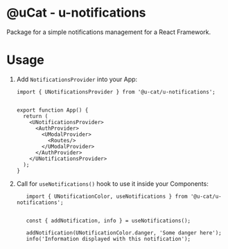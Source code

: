 # @uCat - u-notifications

Package for a simple notifications management for a React Framework.

# Usage

1. Add `NotificationsProvider` into your App:
    ```tsx
   import { UNotificationsProvider } from '@u-cat/u-notifications';

   
    export function App() {
      return (
        <UNotificationsProvider>
          <AuthProvider>
            <UModalProvider>
              <Routes/>
            </UModalProvider>
          </AuthProvider>
        </UNotificationsProvider>
      );
    }
    ```
2. Call for `useNotifications()` hook to use it inside your Components:
   ```tsx
      import { UNotificationColor, useNotifications } from '@u-cat/u-notifications';
   
   
      const { addNotification, info } = useNotifications();
   
      addNotification(UNotificationColor.danger, 'Some danger here');
      info('Information displayed with this notification');
   ```